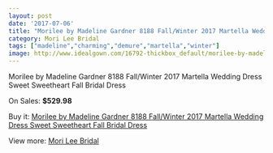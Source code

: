 ```yaml
---
layout: post
date: '2017-07-06'
title: "Morilee by Madeline Gardner 8188 Fall/Winter 2017 Martella Wedding Dress Sweet Sweetheart Fall Bridal Dress"
category: Mori Lee Bridal
tags: ["madeline","charming","demure","martella","winter"]
image: http://www.idealgown.com/16792-thickbox_default/morilee-by-madeline-gardner-8188-fall-winter-2017-martella-wedding-dress-sweet-sweetheart-fall-bridal-dress.jpg
---
```

Morilee by Madeline Gardner 8188 Fall/Winter 2017 Martella Wedding Dress Sweet Sweetheart Fall Bridal Dress

On Sales: **$529.98**
<a href="https://www.idealgown.com/en/mori-lee-bridal/6671-morilee-by-madeline-gardner-8188-fall-winter-2017-martella-wedding-dress-sweet-sweetheart-fall-bridal-dress.html"><amp-img layout="responsive" width="600" height="600" src="//www.idealgown.com/16792-thickbox_default/morilee-by-madeline-gardner-8188-fall-winter-2017-martella-wedding-dress-sweet-sweetheart-fall-bridal-dress.jpg" alt="Morilee by Madeline Gardner 8188 Fall/Winter 2017 Martella Wedding Dress Sweet Sweetheart Fall Bridal Dress 0" /></a>
<a href="https://www.idealgown.com/en/mori-lee-bridal/6671-morilee-by-madeline-gardner-8188-fall-winter-2017-martella-wedding-dress-sweet-sweetheart-fall-bridal-dress.html"><amp-img layout="responsive" width="600" height="600" src="//www.idealgown.com/16794-thickbox_default/morilee-by-madeline-gardner-8188-fall-winter-2017-martella-wedding-dress-sweet-sweetheart-fall-bridal-dress.jpg" alt="Morilee by Madeline Gardner 8188 Fall/Winter 2017 Martella Wedding Dress Sweet Sweetheart Fall Bridal Dress 1" /></a>
<a href="https://www.idealgown.com/en/mori-lee-bridal/6671-morilee-by-madeline-gardner-8188-fall-winter-2017-martella-wedding-dress-sweet-sweetheart-fall-bridal-dress.html"><amp-img layout="responsive" width="600" height="600" src="//www.idealgown.com/16793-thickbox_default/morilee-by-madeline-gardner-8188-fall-winter-2017-martella-wedding-dress-sweet-sweetheart-fall-bridal-dress.jpg" alt="Morilee by Madeline Gardner 8188 Fall/Winter 2017 Martella Wedding Dress Sweet Sweetheart Fall Bridal Dress 2" /></a>

Buy it: [Morilee by Madeline Gardner 8188 Fall/Winter 2017 Martella Wedding Dress Sweet Sweetheart Fall Bridal Dress](https://www.idealgown.com/en/mori-lee-bridal/6671-morilee-by-madeline-gardner-8188-fall-winter-2017-martella-wedding-dress-sweet-sweetheart-fall-bridal-dress.html "Morilee by Madeline Gardner 8188 Fall/Winter 2017 Martella Wedding Dress Sweet Sweetheart Fall Bridal Dress")

View more: [Mori Lee Bridal](https://www.idealgown.com/en/90-mori-lee-bridal "Mori Lee Bridal")